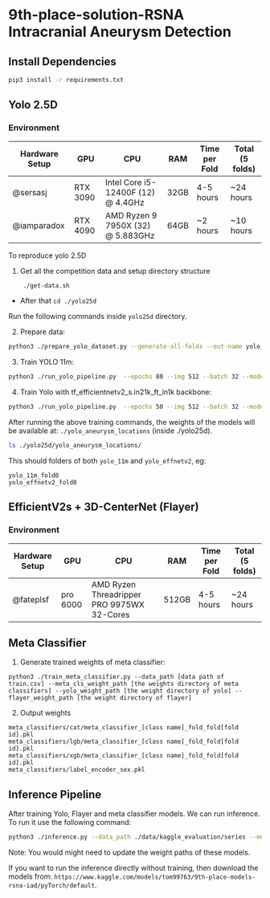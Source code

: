 
# 9th-place-solution-RSNA Intracranial Aneurysm Detection

## Install Dependencies
```bash
pip3 install -r requirements.txt
```

## Yolo 2.5D

### Environment 
| Hardware Setup | GPU | CPU | RAM | Time per Fold | Total (5 folds) |
| --- | --- | --- | --- | --- | --- |
| @sersasj | RTX 3090 | Intel Core i5-12400F (12) @ 4.4GHz | 32GB | 4-5 hours | ~24 hours |
| @iamparadox | RTX 4090 | AMD Ryzen 9 7950X (32) @ 5.883GHz | 64GB | ~2 hours | ~10 hours |

To reproduce yolo 2.5D

1. Get all the competition data and setup directory structure

  ```bash
      ./get-data.sh
  ```

  - After that `cd ./yolo25d`


Run the following commands inside `yolo25d` directory.

2. Prepare data:

```bash
python3 ./prepare_yolo_dataset.py --generate-all-folds --out-name yolo_dataset --img-size 512 --label-scheme locations --yaml-out-dir configs --yaml-name-template yolo_fold{fold}.yaml --overwrite --rgb-mode
```

3. Train YOLO 11m:

```bash
python3 ./run_yolo_pipeline.py  --epochs 80 --img 512 --batch 32 --model yolo11m.pt --project yolo_aneurysm_locations --name yolo_11m --data-fold-template ./configs/yolo_fold{fold}.yaml  --folds 0,1,2,3,4 --cls 1.0
```

4. Train Yolo with tf_efficientnetv2_s.in21k_ft_in1k backbone:

```bash
python3 ./run_yolo_pipeline.py  --epochs 50 --img 512 --batch 32 --model yolo-11-effnetv2_s.yaml --project yolo_aneurysm_locations --name yolo_effnetv2 --data-fold-template ./configs/yolo_fold{fold}.yaml  --folds 0,1,2,3,4 --cls 1.0
```

After running the above training commands, the weights of the models will be available at: `./yolo_aneurysm_locations` (inside ./yolo25d).

```bash
ls ./yolo25d/yolo_aneurysm_locations/
```

This should folders of both `yolo_11m` and `yolo_effnetv2`, eg:

```
yolo_11m_fold0  
yolo_effnetv2_fold0
```

## EfficientV2s + 3D-CenterNet (Flayer)

### Environment 

| Hardware Setup | GPU | CPU | RAM | Time per Fold | Total (5 folds) |
| --- | --- | --- | --- | --- | --- |
| @fateplsf | pro 6000 | AMD Ryzen Threadripper PRO 9975WX 32-Cores | 512GB | 4-5 hours | ~24 hours |


## Meta Classifier

1. Generate trained weights of meta classifier:
```batch
python3 ./train_meta_classifier.py --data_path [data path of train.csv] --meta_cls_weight_path [the weights directory of meta classifiers] --yolo_weight_path [the weight directory of yolo] --flayer_weight_path [the weight directory of flayer]
```

2. Output weights
```
meta_classifiers/cat/meta_classifier_[class name]_fold_fold[fold id].pkl
meta_classifiers/lgb/meta_classifier_[class name]_fold_fold[fold id].pkl
meta_classifiers/xgb/meta_classifier_[class name]_fold_fold[fold id].pkl
meta_classifiers/label_encoder_sex.pkl
```


## Inference Pipeline

After training Yolo, Flayer and meta classifier models. We can run inference. To run it use the following command:

```bash
python3 ./inference.py --data_path ./data/kaggle_evaluation/series --meta_cls_weight_path ./meta_classifiers --yolo_weight_path ./yolo25d/yolo_aneurysm_locations --flayer_weight_path ./flayer/flayer_weights
```

Note: You would might need to update the weight paths of these models.

If you want to run the inference directly without training, then download the models from: `https://www.kaggle.com/models/tom99763/9th-place-models-rsna-iad/pyTorch/default`.
